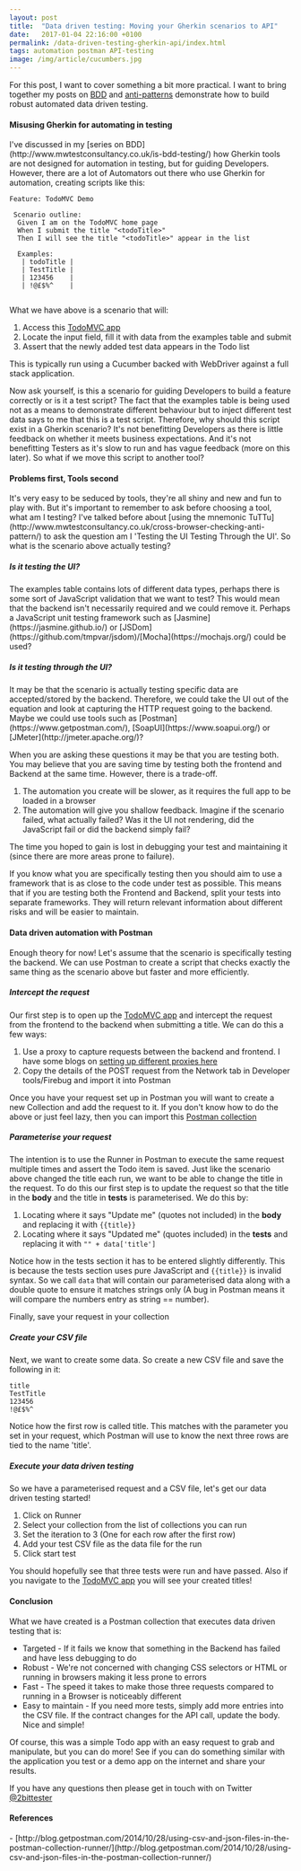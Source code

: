 ```yaml
---
layout: post
title:  "Data driven testing: Moving your Gherkin scenarios to API"
date:   2017-01-04 22:16:00 +0100
permalink: /data-driven-testing-gherkin-api/index.html
tags: automation postman API-testing
image: /img/article/cucumbers.jpg
---
```


For this post, I want to cover something a bit more practical.   I want to bring together my posts on [BDD](http://www.mwtestconsultancy.co.uk/is-bdd-testing/) and [anti-patterns](http://www.mwtestconsultancy.co.uk/cross-browser-checking-anti-pattern/) demonstrate how to build robust automated data driven testing.

<h4>Misusing Gherkin for automating in testing</h4>
I've discussed in my [series on BDD](http://www.mwtestconsultancy.co.uk/is-bdd-testing/) how Gherkin tools are not designed for automation in testing, but for guiding Developers.  However, there are a lot of Automators out there who use Gherkin for automation, creating scripts like this:

```
Feature: TodoMVC Demo

 Scenario outline:
  Given I am on the TodoMVC home page
  When I submit the title "<todoTitle>"
  Then I will see the title "<todoTitle>" appear in the list
    
  Examples:
   | todoTitle |
   | TestTitle |
   | 123456    |
   | !@£$%^    |
     
```

What we have above is a scenario that will:

1. Access this [TodoMVC app](http://www.todobackend.com/client/index.html?https://todo-backend-sinatra.herokuapp.com/todos)
2. Locate the input field, fill it with data from the examples table and submit
3. Assert that the newly added test data appears in the Todo list

This is typically run using a Cucumber backed with WebDriver against a full stack application.

Now ask yourself, is this a scenario for guiding Developers to build a feature correctly or is it a test script? The fact that the examples table is being used not as a means to demonstrate different behaviour but to inject different test data says to me that this is a test script.  Therefore, why should this script exist in a Gherkin scenario? It's not benefitting Developers as there is little feedback on whether it meets business expectations.  And it's not benefitting Testers as it's slow to run and has vague feedback (more on this later).  So what if we move this script to another tool?

<h4>Problems first, Tools second</h4>
It's very easy to be seduced by tools, they're all shiny and new and fun to play with.  But it's important to remember to ask before choosing a tool, what am I testing?  I've talked before about [using the mnemonic TuTTu](http://www.mwtestconsultancy.co.uk/cross-browser-checking-anti-pattern/) to ask the question am I 'Testing the UI Testing Through the UI'.  So what is the scenario above actually testing?

<h5>Is it testing the UI?</h5>
The examples table contains lots of different data types, perhaps there is some sort of JavaScript validation that we want to test?  This would mean that the backend isn't necessarily required and we could remove it.  Perhaps a JavaScript unit testing framework such as [Jasmine](https://jasmine.github.io/) or [JSDom](https://github.com/tmpvar/jsdom)/[Mocha](https://mochajs.org/) could be used?

<h5>Is it testing through the UI?</h5>
It may be that the scenario is actually testing specific data are accepted/stored by the backend.  Therefore, we could take the UI out of the equation and look at capturing the HTTP request going to the backend.  Maybe we could use tools such as [Postman](https://www.getpostman.com/), [SoapUI](https://www.soapui.org/) or [JMeter](http://jmeter.apache.org/)?

When you are asking these questions it may be that you are testing both.   You may believe that you are saving time by testing both the frontend and Backend at the same time. However, there is a trade-off.

1. The automation you create will be slower, as it requires the full app to be loaded in a browser 
2. The automation will give you shallow feedback.  Imagine if the scenario failed, what actually failed?  Was it the UI not rendering, did the JavaScript fail or did the backend simply fail?  

The time you hoped to gain is lost in debugging your test and maintaining it (since there are more areas prone to failure).

If you know what you are specifically testing then you should aim to use a framework that is as close to the code under test as possible.  This means that if you are testing both the Frontend and Backend, split your tests into separate frameworks.   They will return relevant information about different risks and will be easier to maintain.

<h4>Data driven automation with Postman</h4>

Enough theory for now! Let's assume that the scenario is specifically testing the backend.  We can use Postman to create a script that checks exactly the same thing as the scenario above but faster and more efficiently.

<h5>Intercept the request</h5>

Our first step is to open up the [TodoMVC app](http://www.todobackend.com/client/index.html?https://todo-backend-sinatra.herokuapp.com/todos) and intercept the request from the frontend to the backend when submitting a title.  We can do this a few ways:

1. Use a proxy to capture requests between the backend and frontend.  I have some blogs on [setting up different proxies here](http://www.mwtestconsultancy.co.uk/category/proxies/)
2. Copy the details of the POST request from the Network tab in Developer tools/Firebug and import it into Postman

Once you have your request set up in Postman you will want to create a new Collection and add the request to it.  If you don't know how to do the above or just feel lazy, then you can import this [Postman collection](https://app.getpostman.com/run-collection/31f76c7f2a9d97bdc6f0)

<h5>Parameterise your request</h5>

The intention is to use the Runner in Postman to execute the same request multiple times and assert the Todo item is saved.  Just like the scenario above changed the title each run, we want to be able to change the title in the request.  To do this our first step is to update the request so that the title in the **body** and the title in **tests** is parameterised.  We do this by:

1. Locating where it says "Update me" (quotes not included) in the **body** and replacing it with ```{{title}}```
2. Locating where it says "Updated me" (quotes included) in the **tests** and replacing it with ```"" + data['title']```

Notice how in the tests section it has to be entered slightly differently.  This is because the tests section uses pure JavaScript and ```{{title}}``` is invalid syntax.  So we call ```data``` that will contain our parameterised data along with a double quote to ensure it matches strings only (A bug in Postman means it will compare the numbers entry as string == number).

Finally, save your request in your collection

<h5>Create your CSV file</h5>

Next, we want to create some data.  So create a new CSV file and save the following in it:

```
title
TestTitle
123456
!@£$%^ 
```

Notice how the first row is called title.  This matches with the parameter you set in your request, which Postman will use to know the next three rows are tied to the name 'title'.  

<h5>Execute your data driven testing</h5>

So we have a parameterised request and a CSV file, let's get our data driven testing started!

1. Click on Runner
2. Select your collection from the list of collections you can run
3. Set the iteration to 3 (One for each row after the first row)
4. Add your test CSV file as the data file for the run
5. Click start test

You should hopefully see that three tests were run and have passed.  Also if you navigate to the [TodoMVC app](http://www.todobackend.com/client/index.html?https://todo-backend-sinatra.herokuapp.com/todos) you will see your created titles!

<h4>Conclusion</h4>
What we have created is a Postman collection that executes data driven testing that is:

- Targeted - If it fails we know that something in the Backend has failed and have less debugging to do
- Robust - We're not concerned with changing CSS selectors or HTML or running in browsers making it less prone to errors
- Fast - The speed it takes to make those three requests compared to running in a Browser is noticeably different
- Easy to maintain - If you need more tests, simply add more entries into the CSV file.  If the contract changes for the API call, update the body.  Nice and simple!

Of course, this was a simple Todo app with an easy request to grab and manipulate, but you can do more!  See if you can do something similar with the application you test or a demo app on the internet and share your results.

If you have any questions then please get in touch with on Twitter [@2bittester](https://twitter.com/2bittester)

<h4>References</h4>
- [http://blog.getpostman.com/2014/10/28/using-csv-and-json-files-in-the-postman-collection-runner/](http://blog.getpostman.com/2014/10/28/using-csv-and-json-files-in-the-postman-collection-runner/)
